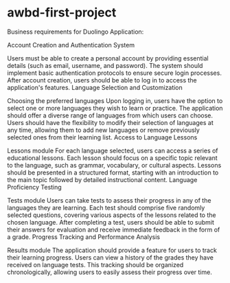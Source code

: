 # awbd-first-project

Business requirements for Duolingo Application:

Account Creation and Authentication System

Users must be able to create a personal account by providing essential details (such as email, username, and password). The system should implement basic authentication protocols to ensure secure login processes. After account creation, users should be able to log in to access the application's features. Language Selection and Customization

Choosing the preferred languages Upon logging in, users have the option to select one or more languages they wish to learn or practice. The application should offer a diverse range of languages from which users can choose. Users should have the flexibility to modify their selection of languages at any time, allowing them to add new languages or remove previously selected ones from their learning list. Access to Language Lessons

Lessons module For each language selected, users can access a series of educational lessons. Each lesson should focus on a specific topic relevant to the language, such as grammar, vocabulary, or cultural aspects. Lessons should be presented in a structured format, starting with an introduction to the main topic followed by detailed instructional content. Language Proficiency Testing

Tests module Users can take tests to assess their progress in any of the languages they are learning. Each test should comprise five randomly selected questions, covering various aspects of the lessons related to the chosen language. After completing a test, users should be able to submit their answers for evaluation and receive immediate feedback in the form of a grade. Progress Tracking and Performance Analysis

Results module The application should provide a feature for users to track their learning progress. Users can view a history of the grades they have received on language tests. This tracking should be organized chronologically, allowing users to easily assess their progress over time.
